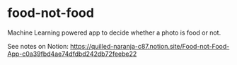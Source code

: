 # food-not-food
Machine Learning powered app to decide whether a photo is food or not.

See notes on Notion: https://quilled-naranja-c87.notion.site/Food-not-Food-App-c0a39fbd4ae74dfdbd242db72feebe22

